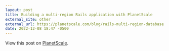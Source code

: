 ```yaml
---
layout: post
title: Building a multi-region Rails application with PlanetScale
external_site: other
external_url: https://planetscale.com/blog/rails-multi-region-database
date: 2022-12-08 18:47 -0500
---
```


<!-- link[https://planetscale.com/blog/rails-multi-region-database] -->

View this post on [PlanetScale](https://planetscale.com/blog/rails-multi-region-database).
